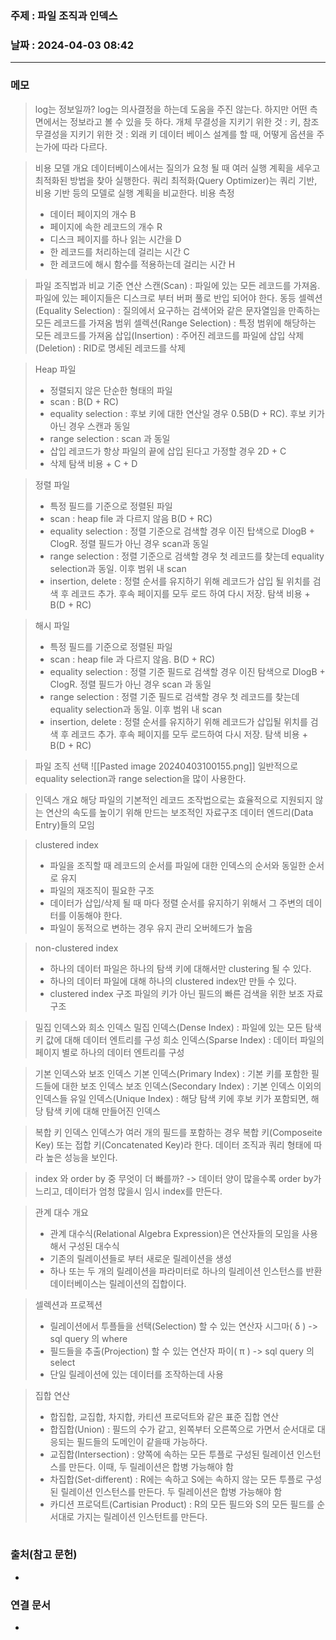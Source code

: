 ### 주제 : 파일 조직과 인덱스

### 날짜 : 2024-04-03 08:42
----
### 메모
> log는 정보일까? log는 의사결정을 하는데 도움을 주진 않는다. 하지만 어떤 측면에서는 정보라고 볼 수 있을 듯 하다.
> 개체 무결성을 지키기 위한 것 : 키, 참조 무결성을 지키기 위한 것 : 외래 키
> 데이터 베이스 설계를 할 때, 어떻게 옵션을 주는가에 따라 다르다.

> 비용 모델 개요
> 데이터베이스에서는 질의가 요청 될 때 여러 실행 계획을 세우고 최적화된 방법을 찾아 실행한다.
> 쿼리 최적화(Query Optimizer)는 쿼리 기반, 비용 기반 등의 모델로 실행 계획을 비교한다.
> 비용 측정
> 	- 데이터 페이지의 개수 B
> 	- 페이지에 속한 레코드의 개수 R
> 	- 디스크 페이지를 하나 읽는 시간을 D
> 	- 한 레코드를 처리하는데 걸리는 시간 C
> 	- 한 레코드에 해시 함수를 적용하는데 걸리는 시간 H

> 파일 조직법과 비교 기준 연산
> 스캔(Scan) : 파일에 있는 모든 레코드를 가져옴. 파일에 있는 페이지들은 디스크로 부터 버퍼 풀로 반입 되어야 한다.
> 동등 셀렉션(Equality Selection) : 질의에서 요구하는 검색어와 같은 문자열임을 만족하는 모든 레코드를 가져옴
> 범위 셀렉션(Range Selection) : 특정 범위에 해당하는 모든 레코드를 가져옴
> 삽입(Insertion) : 주어진 레코드를 파일에 삽입
> 삭제(Deletion) : RID로 명세된 레코드를 삭제

> Heap 파일
> 	- 정렬되지 않은 단순한 형태의 파일
> 	- scan :  B(D + RC)
> 	- equality selection :  후보 키에 대한 연산일 경우 0.5B(D + RC). 후보 키가 아닌 경우 스캔과 동일
> 	- range selection : scan 과 동일
> 	- 삽입 레코드가 항상 파일의 끝에 삽입 된다고 가정할 경우 2D + C
> 	- 삭제 탐색 비용 + C + D

> 정렬 파일
> 	- 특정 필드를 기준으로 정렬된 파일
> 	- scan : heap file 과 다르지 않음 B(D + RC)
> 	- equality selection : 정렬 기준으로 검색할 경우 이진 탑색으로 DlogB + ClogR. 정렬 필드가 아닌 경우 scan과 동일
> 	- range selection : 정렬 기준으로 검색할 경우 첫 레코드를 찾는데 equality selection과 동일. 이후 범위 내 scan
> 	- insertion, delete : 정렬 순서를 유지하기 위해 레코드가 삽입 될 위치를 검색 후 레코드 추가. 후속 페이지를 모두 로드 하여 다시 저장. 탐색 비용 + B(D + RC)

> 해시 파일
> 	- 특정 필드를 기준으로 정렬된 파일
> 	- scan : heap file 과 다르지 않음. B(D + RC)
> 	- equality selection : 정렬 기준 필드로 검색할 경우 이진 탐색으로 DlogB + ClogR. 정렬 필드가 아닌 경우 scan 과 동일
> 	- range selection : 정렬 기준 필드로 검색할 경우 첫 레코드를 찾는데 equality selection과 동일. 이후 범위 내 scan 
> 	- insertion, delete : 정렬 순서를 유지하기 위해 레코드가 삽입될 위치를 검색 후 레코드 추가. 후속 페이지를 모두 로드하여 다시 저장. 탐색 비용 + B(D + RC)

> 파일 조직 선택
> ![[Pasted image 20240403100155.png]]
> 일반적으로 equality selection과 range selection을 많이 사용한다.

> 인덱스 개요
> 해당 파일의 기본적인 레코드 조작법으로는 효율적으로 지원되지 않는 연산의 속도를 높이기 위해 만드는 보조적인 자료구조
> 데이터 엔드리(Data Entry)들의 모임

> clustered index
> 	- 파일을 조직할 때 레코드의 순서를 파일에 대한 인덱스의 순서와 동일한 순서로 유지
> 	- 파일의 재조직이 필요한 구조
> 	- 데이터가 삽입/삭제 될 때 마다 정렬 순서를 유지하기 위해서 그 주변의 데이터를 이동해야 한다.
> 	- 파일이 동적으로 변하는 경우 유지 관리 오버헤드가 높음

> non-clustered index
> 	- 하나의 데이터 파일은 하나의 탐색 키에 대해서만 clustering 될 수 있다.
> 	- 하나의 데이터 파일에 대해 하나의 clustered index만 만들 수 있다.
> 	- clustered index 구조 파일의 키가 아닌 필드의 빠른 검색을 위한 보조 자료구조

 > 밀집 인덱스와 희소 인덱스
> 밀집 인덱스(Dense Index) : 파일에 있는 모든 탐색 키 값에 대해 데이터 엔트리를 구성
> 희소 인덱스(Sparse Index) : 데이터 파일의 페이지 별로 하나의 데이터 엔트리를 구성

> 기본 인덱스와 보조 인덱스
> 기본 인덱스(Primary Index) : 기본 키를 포함한 필드들에 대한 보조 인덱스
> 보조 인덱스(Secondary Index) : 기본 인덱스 이외의 인덱스들
> 유일 인덱스(Unique Index) : 해당 탐색 키에 후보 키가 포함되면, 해당 탐색 키에 대해 만들어진 인덱스

> 복합 키 인덱스
> 인덱스가 여러 개의 필드를 포함하는 경우 복합 키(Composeite Key) 또는 접합 키(Concatenated Key)라 한다.
> 데이터 조직과 쿼리 형태에 따라 높은 성능을 보인다.

> index 와 order by 중 무엇이 더 빠를까? -> 데이터 양이 많을수록 order by가 느리고, 데이터가 엄청 많을시 임시 index를 만든다.

> 관계 대수 개요
> 	- 관계 대수식(Relational Algebra Expression)은 연산자들의 모임을 사용해서 구성된 대수식
> 	- 기존의 릴레이션들로 부터 새로운 릴레이션을 생성
> 	- 하나 또는 두 개의 릴레이션을 파라미터로 하나의 릴레이션 인스턴스를 반환
> 데이터베이스는 릴레이션의 집합이다.

> 셀렉션과 프로젝션
> 	- 릴레이션에서 투플들을 선택(Selection) 할 수 있는 연산자 시그마( δ ) -> sql query 의 where
> 	- 필드들을 추출(Projection) 할 수 있는 연산자 파이( π ) -> sql query 의 select
> 	- 단일 릴레이션에 있는 데이터를 조작하는데 사용

> 집합 연산
> 	- 합집합, 교집합, 차지합, 카티션 프로덕트와 같은 표준 집합 연산
> 	- 합집합(Union) : 필드의 수가 같고, 왼쪽부터 오른쪽으로 가면서 순서대로 대응되는 필드들의 도메인이 같을때 가능하다.
> 	- 교집합(Intersection) : 양쪽에 속하는 모든 투플로 구성된 릴레이션 인스턴스를 만든다. 이때, 두 릴레이션은 합병 가능해야 함
> 	- 차집합(Set-different) : R에는 속하고 S에는 속하지 않는 모든 투플로 구성된 릴레이션 인스턴스를 만든다. 두 릴레이션은 합병 가능해야 함
> 	- 카디션 프로덕트(Cartisian Product) : R의 모든 필드와 S의 모든 필드를 순서대로 가지는 릴레이션 인스턴트를 만든다.

> 

|      |      |          |
| ---- | ---- | -------- |


### 출처(참고 문헌)
-

### 연결 문서
-
